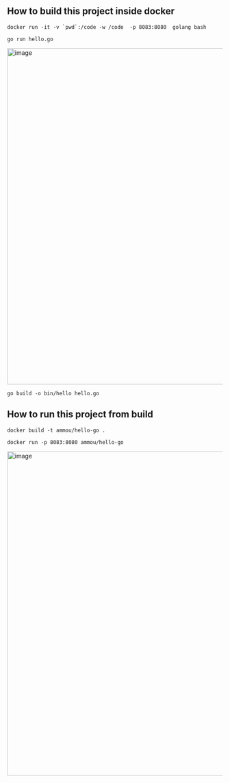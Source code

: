 
## How to build  this project inside docker 

``` docker run -it -v `pwd`:/code -w /code  -p 8083:8080  golang bash ```

```go run hello.go```

<img width="784" alt="image" src="https://user-images.githubusercontent.com/50323642/222540233-f8e4f303-fb4a-4706-8f9e-dfcdf80a1119.png">
 
 
``` go build -o bin/hello hello.go ```


## How to run this project from build


```docker build -t ammou/hello-go . ```

```docker run -p 8083:8080 ammou/hello-go```

<img width="756" alt="image" src="https://user-images.githubusercontent.com/50323642/222540543-d3d9a427-8e83-4848-8e0e-19d7b4a91043.png">


